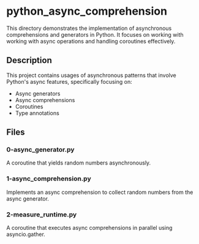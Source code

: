 # python_async_comprehension

This directory demonstrates the implementation of asynchronous comprehensions and generators in Python. It focuses on working with working with async operations and handling coroutines effectively.

## Description

This project contains usages of asynchronous patterns that involve Python's async features, specifically focusing on:
- Async generators
- Async comprehensions
- Coroutines
- Type annotations

## Files

### 0-async_generator.py
A coroutine that yields random numbers asynchronously.

### 1-async_comprehension.py
Implements an async comprehension to collect random numbers from the async generator.

### 2-measure_runtime.py
A coroutine that executes async comprehensions in parallel using asyncio.gather.